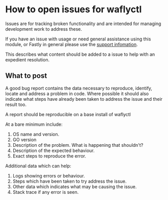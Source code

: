 # How to open issues for waflyctl

Issues are for tracking broken functionality and are intended for managing
development work to address these.

If you have an issue with usage or need general assistance using this module,
or Fastly in general please use the [support infomation](../README.md#support).

This describes what content should be added to a issue to help with an
expedient resolution.

## What to post

A good bug report contains the data necessary to reproduce, identify, locate
and address a problem in code. Where possible it should also indicate what
steps have already been taken to address the issue and their result too.

A report should be reproducible on a base install of waflyctl

At a bare minimum include:

1. OS name and version.
1. GO version
1. Description of the problem. What is happening that shouldn't?
1. Description of the expected behaviour.
1. Exact steps to reproduce the error.

Additional data which can help:

1. Logs showing errors or behaviour.
1. Steps which have been taken to try address the issue.
1. Other data which indicates what may be causing the issue.
1. Stack trace if any error is seen.
